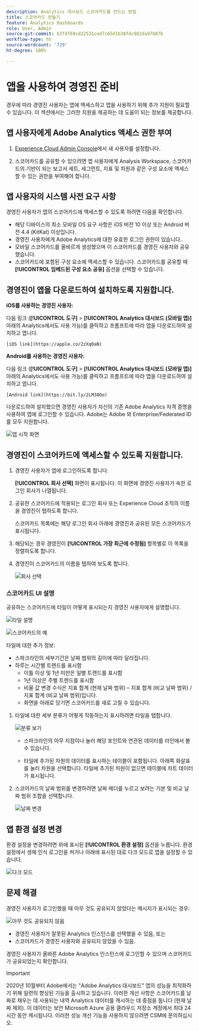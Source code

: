 ```yaml
---
description: Analytics 대시보드 스코어카드를 만드는 방법
title: 스코어카드 만들기
feature: Analytics Dashboards
role: User, Admin
source-git-commit: 63f4f69cd22531ced7c65d1b38fdc982da97887b
workflow-type: ht
source-wordcount: '729'
ht-degree: 100%

---
```



# 앱을 사용하여 경영진 준비

경우에 따라 경영진 사용자는 앱에 액세스하고 앱을 사용하기 위해 추가 지원이 필요할 수 있습니다. 이 섹션에서는 그러한 지원을 제공하는 데 도움이 되는 정보를 제공합니다.

## 앱 사용자에게 Adobe Analytics 액세스 권한 부여

1. [Experience Cloud Admin Console](/help/admin/admin-console/permissions/product-profile.md)에서 새 사용자를 설정합니다.

1. 스코어카드를 공유할 수 있으려면 앱 사용자에게 Analysis Workspace, 스코어카드의 기반이 되는 보고서 세트, 세그먼트, 지표 및 차원과 같은 구성 요소에 액세스할 수 있는 권한을 부여해야 합니다.

## 앱 사용자의 시스템 사전 요구 사항

경영진 사용자가 앱의 스코어카드에 액세스할 수 있도록 하려면 다음을 확인합니다.

* 해당 디바이스의 최소 모바일 OS 요구 사항은 iOS 버전 10 이상 또는 Android 버전 4.4 (KitKat) 이상입니다.
* 경영진 사용자에게 Adobe Analytics에 대한 유효한 로그인 권한이 있습니다..
* 모바일 스코어카드를 올바르게 생성했으며 이 스코어카드를 경영진 사용자와 공유했습니다.
* 스코어카드에 포함된 구성 요소에 액세스할 수 있습니다. 스코어카드를 공유할 때 **[!UICONTROL 임베드된 구성 요소 공유]** 옵션을 선택할 수 있습니다.

## 경영진이 앱을 다운로드하여 설치하도록 지원합니다.

**iOS를 사용하는 경영진 사용자:**

다음 링크 (**[!UICONTROL 도구]** > **[!UICONTROL Analytics 대시보드 (모바일 앱)]** 아래의 Analytics에서도 사용 가능)를 클릭하고 프롬프트에 따라 앱을 다운로드하여 설치하고 엽니다.

`[iOS link](https://apple.co/2zXq0aN)`

**Android를 사용하는 경영진 사용자:**

다음 링크 (**[!UICONTROL 도구]** > **[!UICONTROL Analytics 대시보드 (모바일 앱)]** 아래의 Analytics에서도 사용 가능)를 클릭하고 프롬프트에 따라 앱을 다운로드하여 설치하고 엽니다.

`[Android link](https://bit.ly/2LM38Oo)`

다운로드하여 설치했으면 경영진 사용자가 자신의 기존 Adobe Analytics 자격 증명을 사용하여 앱에 로그인할 수 있습니다. Adobe는 Adobe 와 Enterprise/Federated ID를 모두 지원합니다.

![앱 시작 화면](assets/welcome.png)

## 경영진이 스코어카드에 액세스할 수 있도록 지원합니다.

1. 경영진 사용자가 앱에 로그인하도록 합니다.

   **[!UICONTROL 회사 선택]** 화면이 표시됩니다. 이 화면에 경영진 사용자가 속한 로그인 회사가 나열됩니다.

1. 공유한 스코어카드에 적용되는 로그인 회사 또는 Experience Cloud 조직의 이름을 경영진이 탭하도록 합니다.

   스코어카드 목록에는 해당 로그인 회사 아래에 경영진과 공유된 모든 스코어카드가 표시됩니다.

1. 해당되는 경우 경영진이 **[!UICONTROL 가장 최근에 수정됨]** 항목별로 이 목록을 정렬하도록 합니다.

1. 경영진이 스코어카드의 이름을 탭하여 보도록 합니다.

   ![회사 선택](assets/accesscard.png)


### 스코어카드 UI 설명

공유하는 스코어카드에 타일이 어떻게 표시되는지 경영진 사용자에게 설명합니다.

![타일 설명](assets/newexplain.png)

![스코어카드의 예](assets/intro_scorecard.png)

타일에 대한 추가 정보:

* 스파크라인의 세부기간은 날짜 범위의 길이에 따라 달라집니다.
* 하루는 시간별 트렌드를 표시함
   * 이틀 이상 및 1년 미만은 일별 트렌드를 표시함
   * 1년 이상은 주별 트렌드를 표시함
   * 비율 값 변경 수식은 지표 합계 (현재 날짜 범위) – 지표 합계 (비교 날짜 범위) / 지표 합계 (비교 날짜 범위)입니다.
   * 화면을 아래로 당기면 스코어카드를 새로 고칠 수 있습니다.


1. 타일에 대한 세부 분류가 어떻게 작동하는지 표시하려면 타일을 탭합니다.

   ![분류 보기](assets/sparkline.png)

   * 스파크라인의 아무 지점이나 눌러 해당 포인트와 연관된 데이터를 라인에서 볼 수 있습니다.

   * 타일에 추가된 차원의 데이터를 표시하는 테이블이 포함됩니다. 아래쪽 화살표를 눌러 차원을 선택합니다. 타일에 추가된 차원이 없으면 테이블에 차트 데이터가 표시됩니다.

1. 스코어카드의 날짜 범위를 변경하려면 날짜 헤더를 누르고 보려는 기본 및 비교 날짜 범위 조합을 선택합니다.

   ![날짜 변경](assets/changedate.png)

## 앱 환경 설정 변경

환경 설정을 변경하려면 위에 표시된 **[!UICONTROL 환경 설정]** 옵션을 누릅니다. 환경 설정에서 생체 인식 로그인을 켜거나 아래에 표시된 대로 다크 모드로 앱을 설정할 수 있습니다.

![다크 모드](assets/darkmode.png)

## 문제 해결

경영진 사용자가 로그인했을 때 아무 것도 공유되지 않았다는 메시지가 표시되는 경우:

![아무 것도 공유되지 않음](assets/nothing.png)

* 경영진 사용자가 잘못된 Analytics 인스턴스를 선택했을 수 있음, 또는
* 스코어카드가 경영진 사용자와 공유되지 않았을 수 있음.

경영진 사용자가 올바른 Adobe Analytics 인스턴스에 로그인할 수 있으며 스코어카드가 공유되었는지 확인합니다.

>[!IMPORTANT]
>
>2020년 10월부터 Adobe에서는 &quot;Adobe Analytics 대시보드&quot; 앱의 성능을 최적화하기 위해 일련의 향상된 기능을 출시하고 있습니다. 이러한 개선 사항은 스코어카드를 날짜로 채우는 데 사용되는 내역 Analytics 데이터를 캐시하는 데 중점을 둡니다 (현재 날짜 제외). 이 데이터는 보안 Microsoft Azure 공용 클라우드 저장소 계정에서 최대 24시간 동안 캐시됩니다. 이러한 성능 개선 기능을 사용하지 않으려면 CSM에 문의하십시오.
